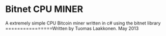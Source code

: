 Bitnet CPU MINER
================

A extremely simple CPU Bitcoin miner written in c# using the bitnet library
================Written by Tuomas Laakkonen. May 2013
